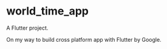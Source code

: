 # world_time_app

A Flutter project.

On my way to build cross platform app with Flutter by Google.
